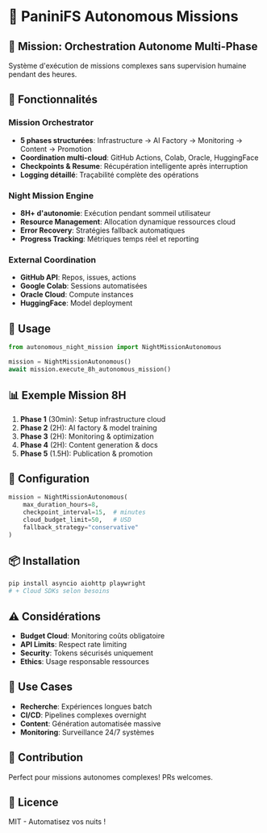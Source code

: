 # 🌙 PaniniFS Autonomous Missions

## 🎯 Mission: Orchestration Autonome Multi-Phase

Système d'exécution de missions complexes sans supervision humaine pendant des heures.

## 🚀 Fonctionnalités

### Mission Orchestrator
- **5 phases structurées**: Infrastructure → AI Factory → Monitoring → Content → Promotion
- **Coordination multi-cloud**: GitHub Actions, Colab, Oracle, HuggingFace
- **Checkpoints & Resume**: Récupération intelligente après interruption
- **Logging détaillé**: Traçabilité complète des opérations

### Night Mission Engine
- **8H+ d'autonomie**: Exécution pendant sommeil utilisateur
- **Resource Management**: Allocation dynamique ressources cloud
- **Error Recovery**: Stratégies fallback automatiques
- **Progress Tracking**: Métriques temps réel et reporting

### External Coordination
- **GitHub API**: Repos, issues, actions
- **Google Colab**: Sessions automatisées  
- **Oracle Cloud**: Compute instances
- **HuggingFace**: Model deployment

## 🧪 Usage

```python
from autonomous_night_mission import NightMissionAutonomous

mission = NightMissionAutonomous()
await mission.execute_8h_autonomous_mission()
```

## 📊 Exemple Mission 8H

1. **Phase 1** (30min): Setup infrastructure cloud
2. **Phase 2** (2H): AI factory & model training  
3. **Phase 3** (2H): Monitoring & optimization
4. **Phase 4** (2H): Content generation & docs
5. **Phase 5** (1.5H): Publication & promotion

## 🔧 Configuration

```python
mission = NightMissionAutonomous(
    max_duration_hours=8,
    checkpoint_interval=15,  # minutes
    cloud_budget_limit=50,   # USD
    fallback_strategy="conservative"
)
```

## 📦 Installation

```bash
pip install asyncio aiohttp playwright
# + Cloud SDKs selon besoins
```

## ⚠️ Considérations

- **Budget Cloud**: Monitoring coûts obligatoire
- **API Limits**: Respect rate limiting
- **Security**: Tokens sécurisés uniquement
- **Ethics**: Usage responsable ressources

## 🌟 Use Cases

- **Recherche**: Expériences longues batch
- **CI/CD**: Pipelines complexes overnight
- **Content**: Génération automatisée massive
- **Monitoring**: Surveillance 24/7 systèmes

## 🤝 Contribution

Perfect pour missions autonomes complexes! PRs welcomes.

## 📄 Licence

MIT - Automatisez vos nuits !
